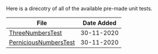 Here is a direcotry of all of the available pre-made unit tests.

| File | Date Added |
| ---  | ------------  |
[ThreeNumbersTest](/java/unit-tests/assignments/ThreeNumbersTest.md) | 30-11-2020
[PerniciousNumbersTest](/java/unit-tests/assignments/PerniciousNumbersTest.md) | 30-11-2020